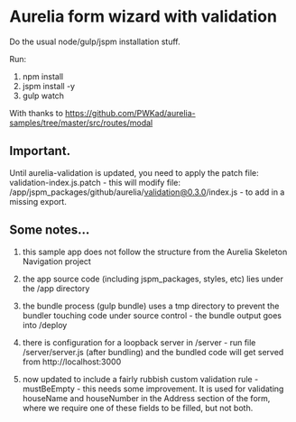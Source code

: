# Aurelia form wizard with validation

Do the usual node/gulp/jspm installation stuff.

Run:

1.  npm install
2.  jspm install -y
3.  gulp watch

With thanks to https://github.com/PWKad/aurelia-samples/tree/master/src/routes/modal

## Important.
Until aurelia-validation is updated, you need to apply the patch file: validation-index.js.patch - this will modify file: /app/jspm_packages/github/aurelia/validation@0.3.0/index.js - to add in a missing export.

## Some notes...

1.  this sample app does not follow the structure from the Aurelia Skeleton Navigation project

2.  the app source code (including jspm_packages, styles, etc) lies under the /app directory

3.  the bundle process (gulp bundle) uses a tmp directory to prevent the bundler touching code under source control -
the bundle output goes into /deploy

4.  there is configuration for a loopback server in /server - run file /server/server.js (after bundling)
and the bundled code will get served from http://localhost:3000

5.  now updated to include a fairly rubbish custom validation rule - mustBeEmpty - this needs some improvement. It is
used for validating houseName and houseNumber in the Address section of the form, where we require one of these
fields to be filled, but not both.
